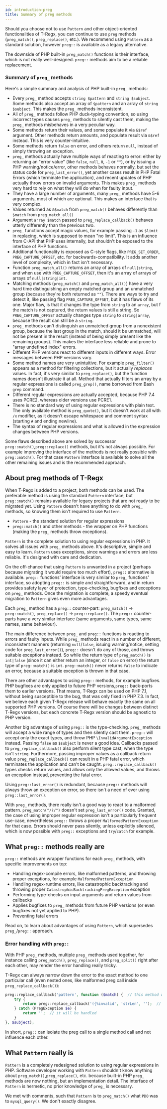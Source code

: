 ```yaml
---
id: introduction-preg
title: Summary of preg methods
---
```


Should you choose not to use `Pattern` and other object-oriented functionalities of T-Regx,
you can continue to use `preg` methods (`preg_match()`, `preg_replace()`, etc.). We recommend
using `Pattern` as a standard solution, however `preg::` is available as a legacy alternative.

The downside of PHP built-in `preg_match()` functions is their interface, which is not really well-designed.
`preg::` methods aim to be a reliable replacement.

### Summary of `preg_` methods

Here's a simple summary and analysis of PHP built-in `preg_` methods:

- Every `preg_` method accepts `string $pattern` and `string $subject`.
  Some methods also accept an array of `$pattern` and an array of `string $subject`.
  This makes the `preg_` methods inconsistent.
- All of `preg_` methods follow PHP duck-typing convention, so using incorrect types
  causes `preg_` methods to silently cast them, making the `preg_` methods misbehaves in a very
  peculiar way.
- Some methods return their values, and some populate it via `&$ref` argument.
  Other methods return amounts, and populate result via `&$ref` instead. This is very counter-intuitive.
- Some methods return `false` on error, and others return `null`, instead of simply throwing an exception.
- `preg_` methods actually have multiple ways of reacting to error: either by returning an "error value" 
  (like `false`, `null`, `0`, `-1` or `""`), or by issuing a PHP warning/notice/error, other methods
  behaves normally, but set the status code for `preg_last_error()`, yet another cases result in PHP Fatal
  Errors (which terminate the application), and recent updates of PHP actually throw errors on invalid arguments.
  This makes `preg_` methods very hard to rely on what they will do when for faulty input.
- They have a large number of arguments, many `preg_` methods have 5-6 arguments, most of which are optional.
  This makes an interface that is very complex.
- Values returned as `&$match` from `preg_match()` behaves differently than `$match` from `preg_match_all()`
- Argument `array $match` passed to `preg_replace_callback()` behaves utterly differently than the previous two.
- `preg_` functions accept magic values, for example passing `-1` as `$limit` in replacing, which is supposed 
  to mean "no limit".
  This is an influence from C-API that PHP uses internally, but shouldn't be exposed to the interface of PHP 
  functions.
- Additional functionality is exposed as C-style flags, like `PREG_SET_ORDER`, `PREG_CAPTURE_OFFSET`, etc. for 
  backwards-compatibility. It adds another level of complexity, which in fact isn't necessary.
- Function `preg_match_all()` returns an array of arrays of `null|string`, and when use with `PREG_CAPTURE_OFFSET`,
  then it's an array of arrays of arrays of `null|string|int`.
- Matching methods (`preg_match()` and `preg_match_all()`) have a very hard time distinguishing an empty matched 
  group and an unmatched group (because they're both returned as `""`). There are ways to try and detect it, like
  passing flag `PREG_CAPTURE_OFFSET`, but it has flaws of its one. Major flaw, is that it changes the type from 
  `string` to an `array`, but f the match is not captured, the return values is still a string. So `PREG_CAPTURE_OFFSET` 
  actually changes type `string` to `string|array`, because the result can still be a `string`.
- `preg_` methods can't distinguish an unmatched group from a nonexistent group, because the last group in the match,
  should it be unmatched, will not be present in the result (instead of being simply present like the remaining groups).
  This makes the interface less reliable and prone to "array undefined index" errors.
- Different PHP versions react to different inputs in different ways. Error messages between PHP versions vary.
- Some method names are very unintuitive. For example `preg_filter()` appears as a method for filtering collections, 
  but it actually *replaces* values. In fact, it's very similar to `preg_replace()`, but the function names doesn't 
  illustrate it at all. Method that actually filters an array by a regular expressions is called `preg_grep()`, name 
  borrowed from Bash `grep` command.
- Different regular expressions are actually accepted, because PHP 7.4 uses PCRE2, whereas older versions use PCRE1.
- There is no standard way of using regular expressions with plain text. The only available method is `preg_quote()`,
  but it doesn't work at all with `/x` modifier, as it doesn't escape whitespace and comment syntax (starting `#` and 
  ending newline).
- The syntax of regular expressions and what is allowed in the expression changes between PHP versions.

Some flaws described above are solved by successor `preg::match()`,`preg::replace()` methods, but it's not always possible.
For example improving the interface of the methods is not really possible with `preg::match()`. For that case `Pattern` 
interface is available to solve all the other remaining issues and is the recommended approach.

## About preg methods of T-Regx

When T-Regx is added to a project, both methods can be used. The preferable method is using the standard `Pattern` interface,
but `preg::match()` remains available for legacy projects that are not ready to be migrated yet. Using `Pattern` 
doesn't have anything to do with `preg_` methods, so knowing them isn't required to use `Pattern`.

- `Pattern` - the standard solution for regular expressions
- `preg::match()` and other methods - the wrapper on PHP functions (making the `preg_` methods throw exceptions).

`Pattern` is the complete solution to using regular expressions in PHP. It solves all issues with `preg_` methods above.
It's descriptive, simple and easy to learn. `Pattern` uses exceptions, since warnings and errors are less reliable. It's 
designed with care and dedication.

On the off-chance that using `Pattern` is unwanted in a project (perhaps because migrating it would require too much effort),
`preg::` alternative is available. `preg::` functions' interface is very similar to `preg_` functions' interface, so 
adopting `preg::` is simple and straightforward, and in return provides safety layer of protection, type-checking, 
bugfixes and exceptions on `preg_` methods. Once the migration is complete, a speedy eventual migration to `Pattern` 
gives even more advantages.

Each `preg_` method has a `preg::` counter-part: `preg_match()` -> `preg::match()`, `preg_replace()` -> `preg::replace()`.
The `preg::` counter-parts have a very similar interface (same arguments, same types, same names, same behaviour).

The main difference between `preg_` and `preg::` functions is reacting to errors and faulty inputs. While `preg_` methods
react in a number of different, inconsistent manners (returning `null`/`false`, issuing warning/notice, setting code for 
`preg_last_error()`), `preg::` doesn't do any of those, and throws suitable exceptions instead. So while the return type 
of `preg_match()` is `int|false` (since it can either return an integer, or `false` on error) the return type of 
`preg::match()` is `int`. `preg::match()` never returns `false` to indicate an error, because a suitable exception is thrown 
in that case.

There are other advantages to using `preg::` methods, for example bugfixes. PHP bugfixes are only applied to future PHP 
versions,`preg::` back-ports them to earlier versions. That means, T-Regx can be used on PHP 7.1, without being susceptible 
to the bug, that was only fixed in PHP 7.3. In fact, we believe each given T-Regx release will behave exactly the same on all 
supported PHP versions. Of course there will be changes between distinct T-Regx versions, but each concrete T-Regx version 
should be agnostic to PHP version.

Another big advantage of using `preg::` is the type-checking. `preg_` methods will accept a wide range of types and then
silently cast them. `preg::` will accept only the exact types, and throw PHP `\InvalidArgumentException` instead. Passing 
`false` as `$subject` is never a good idea. Callbacks passed to `preg_replace_callback()` also perform silent type cast, 
when the type isn't `string`. Furthermore, passing improper values as a callback return value `preg_replace_callback()` 
can result in a PHP fatal error, which terminates the application and can't be caught. `preg::replace_callback()` types 
checks return values, and allows only the allowed values, and throws an exception instead, preventing the fatal error.

Using `preg::last_error()` is redundant, because `preg::` methods will always throw an exception on error, so there isn't
a need of ever using `preg::last_error()`.

With `preg_` methods, there really isn't a good way to react to a malformed pattern. `preg_match("/?/")` doesn't set 
`preg_last_error()` code. Granted, the case of using improper regular expression isn't a particularly frequent use-case,
nevertheless `preg::` throws a proper `MalformedPatternException` for that case. Errors should never pass silently,
unless explicitly silenced, which is now possible with `preg::` exceptions and `try`/`catch` for example.

## What `preg::` methods really are

`preg::` methods are wrapper functions for each `preg_` methods, with specific improvements on top:

- Handling regex-compile errors, like malformed patterns, and throwing proper exceptions, for example `MalformedPatternException`
- Handling regex-runtime errors, like catastrophic backtracking and throwing proper `CatastrophicBacktrackingPregException` exception
- Performing type-checks on input arguments and return values from callbacks
- Applies bugfixes to `preg_` methods from future PHP versions (or even bugfixes not yet applied to PHP).
- Preventing fatal errors

Read on, to learn about advantages of using `Pattern`, which supersedes `preg_`/`preg::` approach.

### Error handling with `preg::`

With PHP `preg_` methods, multiple `preg_` methods used together, for instance calling `preg_match()`, 
`preg_replace()`, and `preg_split()` right after each other, may render the error handling really tricky.

T-Regx can always narrow down the error to the exact method to one particular call (even nested ones, 
like malformed preg call inside `preg_replace_callback()`):

```php
preg::replace_callback('pattern', function ($match) {  // this method won't throw exception
    try {
        return preg::replace_callback('({%invalid', 'strLen', '');  // this will throw exception
    } catch (PregException $e) {
        return '';  // it will be handled
    }
}, $subject); 
```

In short, `preg::` can isolate the preg call to a single method call and not influence each other.

## What `Pattern` really is

`Pattern` is a completely redesigned solution to using regular expressions in PHP. Software developer
working with `Pattern` shouldn't know anything about `preg_match()`,`preg_replace()`, etc. because built-in
PHP `preg_` methods are now nothing, but an implementation detail. The interface of `Pattern` is hermetic,
no prior knowledge of `preg_` is necessary.

We met with comments, such that `Pattern` is to `preg_match()` what `PDO` was to `mysql_query()`. We don't exactly
disagree.

[`\InvalidArgumentException`]: https://www.php.net/manual/en/class.invalidargumentexception.php
